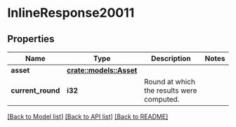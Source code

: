 # InlineResponse20011

## Properties

Name | Type | Description | Notes
------------ | ------------- | ------------- | -------------
**asset** | [**crate::models::Asset**](Asset.md) |  | 
**current_round** | **i32** | Round at which the results were computed. | 

[[Back to Model list]](../README.md#documentation-for-models) [[Back to API list]](../README.md#documentation-for-api-endpoints) [[Back to README]](../README.md)



